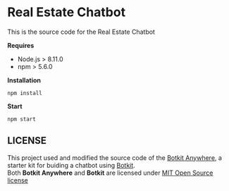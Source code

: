# Real Estate Chatbot

This is the source code for the Real Estate Chatbot

**Requires**
* Node.js > 8.11.0
* npm > 5.6.0

**Installation**
```
npm install
```

**Start**
```
npm start
```

## LICENSE
This project used and modified the source code of the [Botkit Anywhere](https://github.com/howdyai/botkit-starter-web), a starter kit for buiding a chatbot using [Botkit](https://github.com/howdyai/botkit). \
Both **Botkit Anywhere** and **Botkit** are licensed under [MIT Open Source license](./LICENSE.md)
